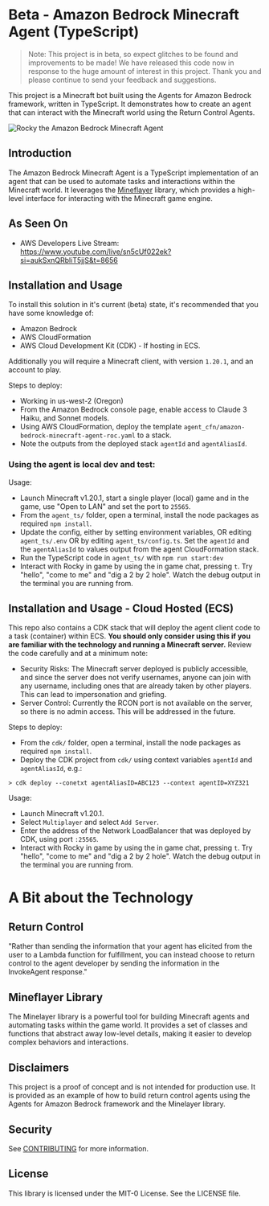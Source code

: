 # Beta - Amazon Bedrock Minecraft Agent (TypeScript)

> Note: This project is in beta, so expect glitches to be found and improvements to be made! We have released this code now in response to the huge amount of interest in this project.  Thank you and please continue to send your feedback and suggestions.

This project is a Minecraft bot built using the Agents for Amazon Bedrock framework, written in TypeScript. It demonstrates how to create an agent that can interact with the Minecraft world using the Return Control Agents.

![Rocky the Amazon Bedrock Minecraft Agent](images/rocky.png)

## Introduction

The Amazon Bedrock Minecraft Agent is a TypeScript implementation of an agent that can be used to automate tasks and interactions within the Minecraft world. It leverages the [Mineflayer](https://github.com/PrismarineJS/mineflayer) library, which provides a high-level interface for interacting with the Minecraft game engine.

## As Seen On 
- AWS Developers Live Stream: https://www.youtube.com/live/sn5cUf022ek?si=aukSxnQRbliT5jjS&t=8656

## Installation and Usage

To install this solution in it's current (beta) state, it's recommended that you have some knowledge of:  
- Amazon Bedrock
- AWS CloudFormation
- AWS Cloud Development Kit (CDK) - If hosting in ECS.

Additionally you will require a Minecraft client, with version `1.20.1`, and an account to play.

Steps to deploy: 
- Working in us-west-2 (Oregon)
- From the Amazon Bedrock console page, enable access to Claude 3 Haiku, and Sonnet models.
- Using AWS CloudFormation, deploy the template `agent_cfn/amazon-bedrock-minecraft-agent-roc.yaml` to a stack.
- Note the outputs from the deployed stack `agentId` and `agentAliasId`.

### Using the agent is local dev and test:

Usage:
- Launch Minecraft v1.20.1, start a single player (local) game and in the game, use "Open to LAN" and set the port to `25565`.
- From the `agent_ts/` folder, open a terminal, install the node packages as required `npm install`.
- Update the config, either by setting environment variables, OR editing `agent_ts/.env` OR by editing `agent_ts/config.ts`.  Set the `agentId` and the `agentAliasId` to values output from the agent CloudFormation stack.
- Run the TypeScript code in `agent_ts/` with `npm run start:dev`
- Interact with Rocky in game by using the in game chat, pressing `t`.  Try "hello", "come to me" and "dig a 2 by 2 hole".  Watch the debug output in the terminal you are running from. 

## Installation and Usage - Cloud Hosted (ECS)

This repo also contains a CDK stack that will deploy the agent client code to a task (container) within ECS. **You should only consider using this if you are familiar with the technology and running a Minecraft server.** Review the code carefully and at a minimum note:
- Security Risks: The Minecraft server deployed is publicly accessible, and since the server does not verify usernames, anyone can join with any username, including ones that are already taken by other players. This can lead to impersonation and griefing.
- Server Control: Currently the RCON port is not available on the server, so there is no admin access.  This will be addressed in the future. 

Steps to deploy: 
- From the `cdk/` folder, open a terminal, install the node packages as required `npm install`.
- Deploy the CDK project from `cdk/` using context variables `agentId` and `agentAliasId`, e.g.:

```
> cdk deploy --conetxt agentAliasID=ABC123 --context agentID=XYZ321
```

Usage:
- Launch Minecraft v1.20.1.
- Select `Multiplayer` and select `Add Server`.
- Enter the address of the Network LoadBalancer that was deployed by CDK, using port `:25565`. 
- Interact with Rocky in game by using the in game chat, pressing `t`.  Try "hello", "come to me" and "dig a 2 by 2 hole".  Watch the debug output in the terminal you are running from. 

# A Bit about the Technology 

## Return Control
"Rather than sending the information that your agent has elicited from the user to a Lambda function for fulfillment, you can instead choose to return control to the agent developer by sending the information in the InvokeAgent response."


## Mineflayer Library

The Minelayer library is a powerful tool for building Minecraft agents and automating tasks within the game world. It provides a set of classes and functions that abstract away low-level details, making it easier to develop complex behaviors and interactions.

## Disclaimers

This project is a proof of concept and is not intended for production use. It is provided as an example of how to build return control agents using the Agents for Amazon Bedrock framework and the Minelayer library.

## Security

See [CONTRIBUTING](CONTRIBUTING.md#security-issue-notifications) for more information.

## License

This library is licensed under the MIT-0 License. See the LICENSE file.